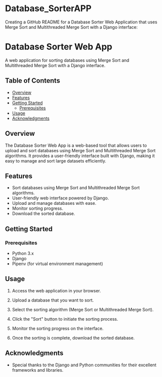 # Database_SorterAPP
Creating a GitHub README for a Database Sorter Web Application that uses Merge Sort and Multithreaded Merge Sort with a Django interface:

# Database Sorter Web App
A web application for sorting databases using Merge Sort and Multithreaded Merge Sort with a Django interface.

## Table of Contents

- [Overview](#overview)
- [Features](#features)
- [Getting Started](#getting-started)
  - [Prerequisites](#prerequisites)
- [Usage](#usage)
- [Acknowledgments](#acknowledgments)

## Overview

The Database Sorter Web App is a web-based tool that allows users to upload and sort databases using Merge Sort and Multithreaded Merge Sort algorithms. It provides a user-friendly interface built with Django, making it easy to manage and sort large datasets efficiently.

## Features

- Sort databases using Merge Sort and Multithreaded Merge Sort algorithms.
- User-friendly web interface powered by Django.
- Upload and manage databases with ease.
- Monitor sorting progress.
- Download the sorted database.

## Getting Started

### Prerequisites

- Python 3.x
- Django
- Pipenv (for virtual environment management)

## Usage

1. Access the web application in your browser.

2. Upload a database that you want to sort.

3. Select the sorting algorithm (Merge Sort or Multithreaded Merge Sort).

4. Click the "Sort" button to initiate the sorting process.

5. Monitor the sorting progress on the interface.

6. Once the sorting is complete, download the sorted database.



## Acknowledgments

- Special thanks to the Django and Python communities for their excellent frameworks and libraries.

